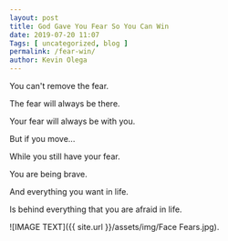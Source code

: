 ```yaml
--- 
layout: post 
title: God Gave You Fear So You Can Win
date: 2019-07-20 11:07
Tags: [ uncategorized, blog ]
permalink: /fear-win/ 
author: Kevin Olega 
--- 
```

You can't remove the fear.

The fear will always be there.

Your fear will always be with you.

But if you move...

While you still have your fear.

You are being brave.

And everything you want in life.

Is behind everything that you are afraid in life.

![IMAGE TEXT]({{ site.url }}/assets/img/Face Fears.jpg).